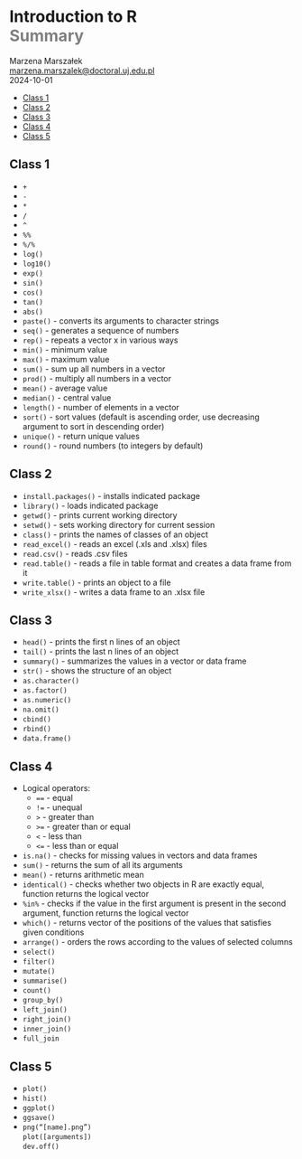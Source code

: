 Introduction to R<br> <span style='color: gray'>Summary
================
Marzena Marszałek<br> <marzena.marszalek@doctoral.uj.edu.pl><br>
2024-10-01

- [Class 1](#class-1)
- [Class 2](#class-2)
- [Class 3](#class-3)
- [Class 4](#class-4)
- [Class 5](#class-5)

## Class 1

- `+`  
- `-`  
- `*`  
- `/`  
- `^`  
- `%%`  
- `%/%`  
- `log()`  
- `log10()`  
- `exp()`  
- `sin()`  
- `cos()`  
- `tan()`  
- `abs()`  
- `paste()` - converts its arguments to character strings
- `seq()` - generates a sequence of numbers
- `rep()` - repeats a vector x in various ways
- `min()` - minimum value
- `max()` - maximum value
- `sum()` - sum up all numbers in a vector
- `prod()` - multiply all numbers in a vector
- `mean()` - average value
- `median()` - central value
- `length()` - number of elements in a vector
- `sort()` - sort values (default is ascending order, use decreasing
  argument to sort in descending order)
- `unique()` - return unique values
- `round()` - round numbers (to integers by default)

## Class 2

- `install.packages()` - installs indicated package
- `library()` - loads indicated package
- `getwd()` - prints current working directory
- `setwd()` - sets working directory for current session
- `class()` - prints the names of classes of an object
- `read_excel()` - reads an excel (.xls and .xlsx) files
- `read.csv()` - reads .csv files  
- `read.table()` - reads a file in table format and creates a data frame
  from it  
- `write.table()` - prints an object to a file
- `write_xlsx()` - writes a data frame to an .xlsx file

## Class 3

- `head()` - prints the first n lines of an object  
- `tail()` - prints the last n lines of an object  
- `summary()` - summarizes the values in a vector or data frame  
- `str()` - shows the structure of an object  
- `as.character()`
- `as.factor()`
- `as.numeric()`
- `na.omit()`
- `cbind()`
- `rbind()`
- `data.frame()`

## Class 4

- Logical operators:
  - `==` - equal
  - `!=` - unequal
  - `>` - greater than
  - `>=` - greater than or equal
  - `<` - less than
  - `<=` - less than or equal
- `is.na()` - checks for missing values in vectors and data frames
- `sum()` - returns the sum of all its arguments
- `mean()` - returns arithmetic mean
- `identical()` - checks whether two objects in R are exactly equal,
  function returns the logical vector
- `%in%` - checks if the value in the first argument is present in the
  second argument, function returns the logical vector
- `which()` - returns vector of the positions of the values that
  satisfies given conditions
- `arrange()` - orders the rows according to the values of selected
  columns
- `select()`
- `filter()`
- `mutate()`
- `summarise()`
- `count()`
- `group_by()`
- `left_join()`
- `right_join()`
- `inner_join()`
- `full_join`

## Class 5

- `plot()`
- `hist()`
- `ggplot()`
- `ggsave()`
- `png(“[name].png”)`  
  `plot([arguments])`  
  `dev.off()`
